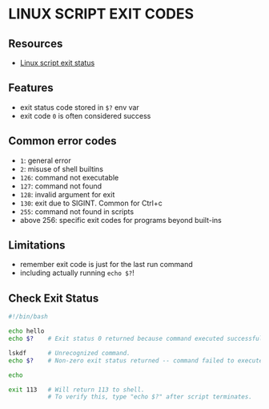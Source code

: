# LINUX SCRIPT EXIT CODES

## Resources

- [Linux script exit status](https://www.tldp.org/LDP/abs/html/exit-status.html)

## Features
- exit status code stored in `$?` env var
- exit code `0` is often considered success

## Common error codes
- `1`: general error
- `2`: misuse of shell builtins
- `126`: command not executable
- `127`: command not found
- `128`: invalid argument for exit
- `130`: exit due to SIGINT. Common for Ctrl+c
- `255`: command not found in scripts
- above 256: specific exit codes for programs beyond built-ins

## Limitations
- remember exit code is just for the last run command
- including actually running `echo $?`!

## Check Exit Status

```bash
#!/bin/bash

echo hello
echo $?    # Exit status 0 returned because command executed successfully.

lskdf      # Unrecognized command.
echo $?    # Non-zero exit status returned -- command failed to execute.

echo

exit 113   # Will return 113 to shell.
           # To verify this, type "echo $?" after script terminates.
```